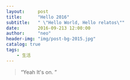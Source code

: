 ```yaml
---
layout:     post
title:      "Hello 2016"
subtitle:   " \"Hello World, Hello relatos\""
date:       2016-09-213 12:00:00
author:     "neo"
header-img: "img/post-bg-2015.jpg"
catalog: true
tags:
    - 生活
---
```


> “Yeah It's on. ”
